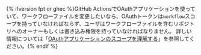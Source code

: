 {% ifversion fpt or ghec %}GitHub ActionsでOAuthアプリケーションを使っていて、ワークフローファイルを変更したいなら、OAuthトークンは`workflow`スコープを持っていなければならず、ユーザはワークフローファイルを含むリポジトリへのオーナーもしくは書き込み権限を持っていなければなりません。 詳しい情報については「[OAuthアプリケーションのスコープを理解する](/apps/building-oauth-apps/understanding-scopes-for-oauth-apps/#available-scopes)」を参照してください。{% endif %}
